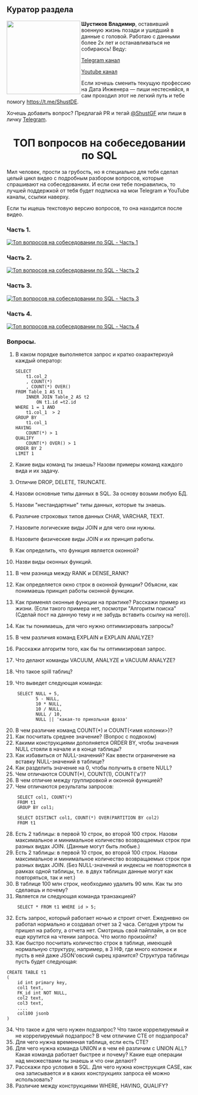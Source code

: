 ## Куратор раздела

<img align="left" width="200" src="../png/shust.jpg" />

**Шустиков Владимир**, оставивший военную жизнь позади и ушедший в данные с головой. Работаю с данными более 2х лет и останавливаться не собираюсь! Веду:

   [Telegram канал](https://t.me/Shust_DE)
   
   [Youtube канал](https://www.youtube.com/@shust_de)

Если хочешь сменить текущую профессию на Дата Инженера — пиши нестесняйся, я сам проходил этот не легкий путь и тебе помогу https://t.me/ShustDE.

Хочешь добавить вопрос? Предлагай PR и тегай [@ShustGF](https://github.com/ShustGF) или пиши в личку [Telegram](https://t.me/ShustDE).

<h1 style="text-align: center;">ТОП вопросов на собеседовании по SQL</h1>

Мил человек, прости за грубость, но я специально для тебя сделал целый цикл видео с подробным разбором вопросов, которые спрашивают на собеседованиях. И если они тебе понравились, то лучшей поддержкой от тебя будет подписка на мои Telegram и YouTube каналы, ссылки наверху.

Если ты ищешь текстовую версию вопросов, то она находится после видео.

### Часть 1.

[![Топ вопросов на собеседовании по SQL - Часть 1](https://markdown-videos-api.jorgenkh.no/youtube/rTSODCT4mKw)](https://youtu.be/rTSODCT4mKw) 

### Часть 2.

[![Топ вопросов на собеседовании по SQL - Часть 2](https://markdown-videos-api.jorgenkh.no/youtube/rTSODCT4mKw)](https://youtu.be/ssmmckc3F3c) 

### Часть 3.

[![Топ вопросов на собеседовании по SQL - Часть 3](https://markdown-videos-api.jorgenkh.no/youtube/rTSODCT4mKw)](https://youtu.be/M5t3AbLpxks) 

### Часть 4.

[![Топ вопросов на собеседовании по SQL - Часть 4](https://markdown-videos-api.jorgenkh.no/youtube/XKg7bR5ksFg)](https://youtu.be/XKg7bR5ksFg) 

### Вопросы.

1. В каком порядке выполняется запрос и кратко охарактеризуй каждый оператор:
   
   ```
   SELECT 
       t1.col_2 
       , COUNT(*)
       , COUNT(*) OVER() 
   FROM Table_1 AS t1
       INNER JOIN Table_2 AS t2
           ON t1.id =t2.id
   WHERE 1 = 1 AND 
       t1.col_1  > 2
   GROUP BY 
       t1.col_1
   HAVING 
       COUNT(*) > 1
   QUALIFY 
       COUNT(*) OVER() > 1
   ORDER BY 2
   LIMIT 1
   ```
2. Какие виды команд ты знаешь? Назови примеры команд каждого вида и их задачу.
3. Отличие DROP, DELETE, TRUNCATE.
4. Назови основные типы данных в SQL. За основу возьми любую БД.
5. Назови "нестандартные" типы данных, которые ты знаешь.
6. Различие строковых типов данных CHAR, VARCHAR, TEXT.
7. Назовите логические виды JOIN и для чего они нужны.
8. Назовите физические виды JOIN и их принцип работы.
9. Как определить, что функция является оконной?
10. Назви виды оконных функций.
11. В чем разница между RANK и DENSE_RANK?
12. Как определяется окно строк в оконной функции? Объясни, как понимаешь принцип работы оконной функции.
13. Как применял оконные функции на практике? Расскажи пример из жизни. (Если такого примера нет, посмотри "Алгоритм поиска" (Сделай пост на данную тему и не забудь вставить ссылку на него)).
14. Как ты понимаешь, для чего нужно оптимизировать запросы?
15. В чем различия команд EXPLAIN и EXPLAIN ANALYZE?
16. Расскажи алгоритм того, как бы ты оптимизировал запрос.
17. Что делают команды VACUUM, ANALYZE и VACUUM ANALYZE?
18. Что такое spill таблиц?
19. Что выведет следующая команда:
    
```
    SELECT NULL + 5,
           5 - NULL,
           10 * NULL,
           10 / NULL,
           NULL / 10,
           NULL || 'какая-то прикольная фраза'
```

20. В чем различие команд COUNT(*) и COUNT(<имя колонки>)?
21. Как посчитать среднее значение? (Вопрос с подвохом)
22. Какими конструкциями дополняется ORDER BY, чтобы значения NULL стояли в начале и в конце таблицы?
23. Как избавиться от NULL-значений? Как ввести ограничение на вставку NULL-значений в таблице?
24. Как разделить значение на 0, чтобы получить в ответе NULL?
25. Чем отличаются COUNT(*), COUNT(1), COUNT('a')?
26. В чем отличие между группировкой и оконной функцией?
27. Чем отличаются результаты запросов:

```
    SELECT col1, COUNT(*) 
    FROM t1 
    GROUP BY col1;
```

```
    SELECT DISTINCT col1, COUNT(*) OVER(PARTITION BY col2)
    FROM t1
```

28. Есть 2 таблицы: в первой 10 строк, во второй 100 строк. Назови максимальное и минимальное количество возвращаемых строк при разных видах JOIN. (Данные могут быть любые.)
29. Есть 2 таблицы: в первой 10 строк, во второй 100 строк. Назови максимальное и минимальное количество возвращаемых строк при разных видах JOIN. (Без NULL-значений и индексы не повторяются в рамках одной таблицы, т.е. в двух таблицах данные могут как повторяться, так и нет.)
30. В таблице 100 млн строк, необходимо удалить 90 млн. Как ты это сделаешь и почему?
31. Является ли следующая команда транзакцией?

```
    SELECT * FROM t1 WHERE id > 5;
```
32. Есть запрос, который работает ночью и строит отчет. Ежедневно он работал нормально и создавал отчет за 2 часа. Сегодня утром ты пришел на работу, а отчета нет. Смотришь свой пайплайн, а он все еще крутится на чтении запроса. Что могло произойти?
33. Как быстро посчитать количество строк в таблице, имеющей нормальную структуру, например, в 3 НФ, где много колонок и пусть в ней даже JSON'овский сырец хранится? Структура таблицы пусть будет следующая:

```
CREATE TABLE t1 
(
    id int primary key,
    col1 text,
    FK_id int NOT NULL,
    col2 text,
    col3 text,
    ....
    col100 jsonb
)
```
34. Что такое и для чего нужен подзапрос? Что такое коррелируемый и не коррелируемый подзапрос? В чем отличиие СТЕ от подзапроса?
35. Для чего нужна временная таблица, если есть CTE?
36. Для чего нужна команда UNION и в чем её различим с UNION ALL? Какая команда работает быстрее и почему? Какие еще операции над множествами ты знаешь и что они делают?
37. Расскажи про условия в SQL. Для чего нужна конструкция CASE, как она записывается и в каких конструкциях запроса её можно использовать?
38. Различие между конструкциями WHERE, HAVING, QUALIFY?